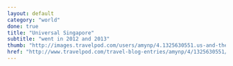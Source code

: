 ```yaml
---
layout: default
category: "world"
done: true
title: "Universal Singapore"
subtitle: "went in 2012 and 2013"
thumb: "http://images.travelpod.com/users/amynp/4.1325630551.us-and-the-globe.jpg"
href: "http://www.travelpod.com/travel-blog-entries/amynp/4/1325630551/tpod.html"
---
```

